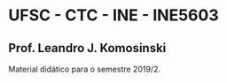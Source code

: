 # UFSC - CTC - INE - INE5603
## Prof. Leandro J. Komosinski

Material didático para o semestre 2019/2.
